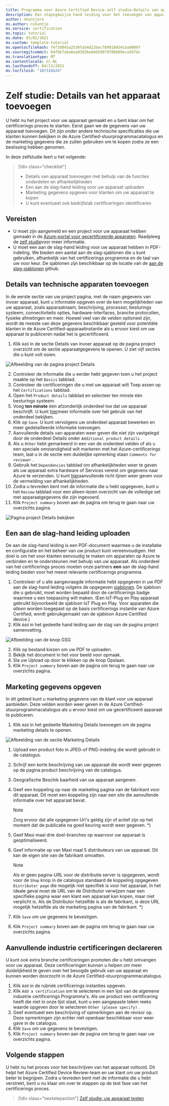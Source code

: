 ```yaml
---
title: Programma voor Azure Certified Device-zelf studie-Details van apparaten toevoegen
description: Een stapsgewijze hand leiding voor het toevoegen van apparaatgegevens aan uw project in de Azure Certified Device-Portal
author: nkuntjoro
ms.author: nikuntjo
ms.service: certification
ms.topic: tutorial
ms.date: 03/02/2021
ms.custom: template-tutorial
ms.openlocfilehash: f4f3d045a2530fa54d22bec789918454cba80097
ms.sourcegitcommit: b4fbb7a6a0aa93656e8dd29979786069eca567dc
ms.translationtype: MT
ms.contentlocale: nl-NL
ms.lasthandoff: 04/13/2021
ms.locfileid: "107310424"
---
```

# <a name="tutorial-add-device-details"></a>Zelf studie: Details van het apparaat toevoegen

U hebt nu het project voor uw apparaat gemaakt en u bent klaar om het certificerings proces te starten. Eerst gaan we de gegevens van uw apparaat toevoegen. Dit zijn onder andere technische specificaties die uw klanten kunnen bekijken in de Azure Certified-stuurprogrammacatalogus en de marketing gegevens die ze zullen gebruiken om te kopen zodra ze een beslissing hebben genomen.

In deze zelfstudie leert u het volgende:

> [!div class="checklist"]
> * Details van apparaat toevoegen met behulp van de functies onderdelen en afhankelijkheden
> * Een aan de slag-hand leiding voor uw apparaat uploaden
> * Marketing gegevens opgeven voor klanten om uw apparaat te kopen
> * U kunt eventueel ook bedrijfstak certificeringen identificeren

## <a name="prerequisites"></a>Vereisten

* U moet zijn aangemeld en een project voor uw apparaat hebben gemaakt in de [Azure-portal voor gecertificeerde apparaten](https://certify.azure.com). Raadpleeg de [zelf studie](tutorial-01-creating-your-project.md)voor meer informatie.
* U moet een aan de slag-hand leiding voor uw apparaat hebben in PDF-indeling. We bieden een aantal aan de slag-sjablonen die u kunt gebruiken, afhankelijk van het certificerings programma en de taal van uw voor keur. De sjablonen zijn beschikbaar op de locatie van de [aan de slag-sjablonen](https://aka.ms/GSTemplate "Aan de slag-sjablonen") github.

## <a name="adding-technical-device-details"></a>Details van technische apparaten toevoegen

In de eerste sectie van uw project pagina, met de naam gegevens van invoer apparaat, kunt u informatie opgeven over de kern mogelijkheden van uw apparaat, zoals apparaatnaam, beschrijving, processor, besturings systeem, connectiviteits opties, hardware-interfaces, branche protocollen, fysieke afmetingen en meer. Hoewel veel van de velden optioneel zijn, wordt de meeste van deze gegevens beschikbaar gesteld voor potentiële klanten in de Azure Certified-apparaatinstantie als u ervoor kiest om uw apparaat te publiceren nadat het is gecertificeerd.

1. Klik `Add` in de sectie Details van invoer apparaat op de pagina project overzicht om de sectie apparaatgegevens te openen. U ziet vijf secties die u kunt volt ooien.

![Afbeelding van de pagina project Details](./media/images/device-details-menu.png)

2. Controleer de informatie die u eerder hebt gegeven toen u het project maakte op het `Basics` tabblad.
1. Controleer de certificeringen die u met uw apparaat wilt Toep assen op het `Certifications` tabblad.
1. Open het `Product details` tabblad en selecteer ten minste één besturings systeem.
1. Voeg **ten minste** één afzonderlijk onderdeel toe dat uw apparaat beschrijft. U kunt [hier](how-to-using-the-components-feature.md)meer informatie over het gebruik van het onderdeel bekijken.
1. Klik op `Save`. U kunt vervolgens uw onderdeel apparaat bewerken en meer gedetailleerde informatie toevoegen.
1. Aanvullende details van apparaten weer geven die niet zijn vastgelegd door de onderdeel Details onder `Additional product details` .
1. Als u `Other` hebt gemarkeerd in een van de onderdeel velden of als u een speciale omstandigheid wilt markeren met het Azure-certificerings team, laat u in de sectie een duidelijke opmerking staan `Comments for reviewer` .
1. Gebruik het `Dependencies` tabblad om afhankelijkheden weer te geven als uw apparaat extra hardware of Services vereist om gegevens naar Azure te verzenden. U kunt [hier](how-to-indirectly-connected-devices.md)aanvullende richt lijnen weer geven voor de vermelding van afhankelijkheden.
1. Zodra u tevreden bent met de informatie die u hebt opgegeven, kunt u het `Review` tabblad voor een alleen-lezen overzicht van de volledige set met apparaatgegevens die zijn ingevoerd.
1. Klik `Project summary` boven aan de pagina om terug te gaan naar uw overzichts pagina.

![Pagina project Details bekijken](./media/images/sample-device-details.png)

## <a name="uploading-a-get-started-guide"></a>Een aan de slag-hand leiding uploaden

De aan de slag-hand leiding is een PDF-document waarmee u de installatie en configuratie en het beheer van uw product kunt vereenvoudigen. Het doel is om het voor klanten eenvoudig te maken om apparaten op Azure te verbinden en te ondersteunen met behulp van uw apparaat. Als onderdeel van het certificerings proces moeten onze partners **een** aan de slag-hand leiding bieden voor het meest relevante certificerings programma.

1. Controleer of u alle aangevraagde informatie hebt opgegeven in uw PDF aan de slag-hand leiding volgens de opgegeven [sjablonen](https://aka.ms/GSTemplate). De sjabloon die u gebruikt, moet worden bepaald door de certificerings badge waarmee u een toepassing wilt maken. (Een IoT-Plug en Play apparaat gebruikt bijvoorbeeld de sjabloon IoT Plug en Play. Voor apparaten die *alleen* worden toegepast op de basis certificerings instantie van Azure Certified, wordt gebruikgemaakt van de sjabloon Azure Certified device.)
1. Klik `Add` in het gedeelte hand leiding aan de slag van de pagina project samenvatting.

![Afbeelding van de knop GSG](./media/images/gsg-menu.png)

2. Klik op bestand kiezen om uw PDF te uploaden.
1. Bekijk het document in het voor beeld voor opmaak.
1. Sla uw Upload op door te klikken op de knop Opslaan.
1. Klik `Project summary` boven aan de pagina om terug te gaan naar uw overzichts pagina.

## <a name="providing-marketing-details"></a>Marketing gegevens opgeven

In dit gebied kunt u marketing gegevens van de klant voor uw apparaat aanbieden. Deze velden worden weer geven in de Azure Certified-stuurprogrammacatalogus als u ervoor kiest om uw gecertificeerd apparaat te publiceren.

1. Klik `Add` in het gedeelte Marketing Details toevoegen om de pagina marketing details te openen.

![Afbeelding van de sectie Marketing Details](./media/images/marketing-details.png)

1. Upload een product foto in JPEG-of PNG-indeling die wordt gebruikt in de catalogus.
1. Schrijf een korte beschrijving van uw apparaat die wordt weer gegeven op de pagina product beschrijving van de catalogus.
1. Geografische Beschik baarheid van uw apparaat aangeven.
1. Geef een koppeling op naar de marketing pagina van de fabrikant voor dit apparaat. Dit moet een koppeling zijn naar een site die aanvullende informatie over het apparaat bevat.
    > [!Note]
    > Zorg ervoor dat alle opgegeven Url's geldig zijn of actief zijn op het moment dat de publicatie na goed keuring wordt weer gegeven. *)

1. Geef Maxi maal drie doel-branches op waarvoor uw apparaat is geoptimaliseerd.
1. Geef informatie op van Maxi maal 5 distributeurs van uw apparaat. Dit kan de eigen site van de fabrikant omvatten.

    > [!Note]
    > Als er geen pagina-URL voor de distributie server is opgegeven, wordt voor de `Shop` knop in de catalogus standaard de koppeling opgegeven `Distributor page` die mogelijk niet specifiek is voor het apparaat. In het ideale geval moet de URL van de Distributor verwijzen naar een specifieke pagina waar een klant een apparaat kan kopen, maar niet verplicht is. Als de Distributor hetzelfde is als de fabrikant, is deze URL mogelijk hetzelfde als de marketing pagina van de fabrikant. *)

1. Klik `Save` om uw gegevens te bevestigen.
1. Klik `Project summary` boven aan de pagina om terug te gaan naar uw overzichts pagina.

## <a name="declaring-additional-industry-certifications"></a>Aanvullende industrie certificeringen declareren

U kunt ook extra branche certificeringen promoten die u hebt ontvangen voor uw apparaat. Deze certificeringen kunnen u helpen om meer duidelijkheid te geven over het beoogde gebruik van uw apparaat en kunnen worden doorzocht in de Azure Certified-stuurprogrammacatalogus.

1. Klik `Add` in de rubriek certificerings instanties opgeven.
1. Klik `Add a certification` om te selecteren in een lijst van de algemene industrie certificerings Programma's. Als uw product een certificering heeft die niet in onze lijst staat, kunt u een aangepaste teken reeks waarde opgeven door te selecteren `Other (please specify)` .
1. Geef eventueel een beschrijving of opmerkingen aan de revisor op. Deze opmerkingen zijn echter niet openbaar beschikbaar voor weer gave in de catalogus.
1. Klik `Save` om uw gegevens te bevestigen.
1. Klik `Project summary` boven aan de pagina om terug te gaan naar uw overzichts pagina.

## <a name="next-steps"></a>Volgende stappen

U hebt nu het proces voor het beschrijven van het apparaat voltooid. Dit helpt het Azure Certified Device Review-team en uw klant om uw product beter te begrijpen. Zodra u tevreden bent met de informatie die u hebt verstrekt, bent u nu klaar om over te stappen op de test fase van het certificerings proces.
> [!div class="nextstepaction"]
> [Zelf studie: uw apparaat testen](tutorial-03-testing-your-device.md)
